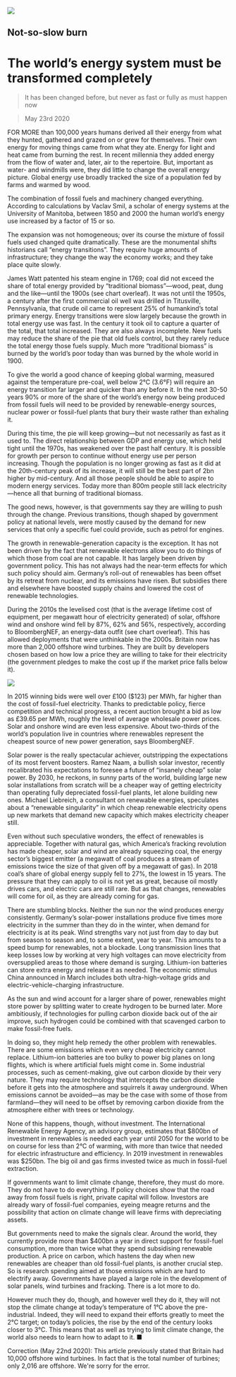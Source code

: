 ![](./images/20200523_SBD001_0.jpg)

## Not-so-slow burn

# The world’s energy system must be transformed completely

> It has been changed before, but never as fast or fully as must happen now

> May 23rd 2020

FOR MORE than 100,000 years humans derived all their energy from what they hunted, gathered and grazed on or grew for themselves. Their own energy for moving things came from what they ate. Energy for light and heat came from burning the rest. In recent millennia they added energy from the flow of water and, later, air to the repertoire. But, important as water- and windmills were, they did little to change the overall energy picture. Global energy use broadly tracked the size of a population fed by farms and warmed by wood.

The combination of fossil fuels and machinery changed everything. According to calculations by Vaclav Smil, a scholar of energy systems at the University of Manitoba, between 1850 and 2000 the human world’s energy use increased by a factor of 15 or so.

The expansion was not homogeneous; over its course the mixture of fossil fuels used changed quite dramatically. These are the monumental shifts historians call “energy transitions”. They require huge amounts of infrastructure; they change the way the economy works; and they take place quite slowly.

James Watt patented his steam engine in 1769; coal did not exceed the share of total energy provided by “traditional biomass”—wood, peat, dung and the like—until the 1900s (see chart overleaf). It was not until the 1950s, a century after the first commercial oil well was drilled in Titusville, Pennsylvania, that crude oil came to represent 25% of humankind’s total primary energy. Energy transitions were slow largely because the growth in total energy use was fast. In the century it took oil to capture a quarter of the total, that total increased. They are also always incomplete. New fuels may reduce the share of the pie that old fuels control, but they rarely reduce the total energy those fuels supply. Much more “traditional biomass” is burned by the world’s poor today than was burned by the whole world in 1900.

To give the world a good chance of keeping global warming, measured against the temperature pre-coal, well below 2°C (3.6°F) will require an energy transition far larger and quicker than any before it. In the next 30-50 years 90% or more of the share of the world’s energy now being produced from fossil fuels will need to be provided by renewable-energy sources, nuclear power or fossil-fuel plants that bury their waste rather than exhaling it.

During this time, the pie will keep growing—but not necessarily as fast as it used to. The direct relationship between GDP and energy use, which held tight until the 1970s, has weakened over the past half century. It is possible for growth per person to continue without energy use per person increasing. Though the population is no longer growing as fast as it did at the 20th-century peak of its increase, it will still be the best part of 2bn higher by mid-century. And all those people should be able to aspire to modern energy services. Today more than 800m people still lack electricity—hence all that burning of traditional biomass.

The good news, however, is that governments say they are willing to push through the change. Previous transitions, though shaped by government policy at national levels, were mostly caused by the demand for new services that only a specific fuel could provide, such as petrol for engines.

The growth in renewable-generation capacity is the exception. It has not been driven by the fact that renewable electrons allow you to do things of which those from coal are not capable. It has largely been driven by government policy. This has not always had the near-term effects for which such policy should aim. Germany’s roll-out of renewables has been offset by its retreat from nuclear, and its emissions have risen. But subsidies there and elsewhere have boosted supply chains and lowered the cost of renewable technologies.

During the 2010s the levelised cost (that is the average lifetime cost of equipment, per megawatt hour of electricity generated) of solar, offshore wind and onshore wind fell by 87%, 62% and 56%, respectively, according to BloombergNEF, an energy-data outfit (see chart overleaf). This has allowed deployments that were unthinkable in the 2000s. Britain now has more than 2,000 offshore wind turbines. They are built by developers chosen based on how low a price they are willing to take for their electricity (the government pledges to make the cost up if the market price falls below it).

![](./images/20200523_SBC657.png)

In 2015 winning bids were well over £100 ($123) per MWh, far higher than the cost of fossil-fuel electricity. Thanks to predictable policy, fierce competition and technical progress, a recent auction brought a bid as low as £39.65 per MWh, roughly the level of average wholesale power prices. Solar and onshore wind are even less expensive. About two-thirds of the world’s population live in countries where renewables represent the cheapest source of new power generation, says BloombergNEF.

Solar power is the really spectacular achiever, outstripping the expectations of its most fervent boosters. Ramez Naam, a bullish solar investor, recently recalibrated his expectations to foresee a future of “insanely cheap” solar power. By 2030, he reckons, in sunny parts of the world, building large new solar installations from scratch will be a cheaper way of getting electricity than operating fully depreciated fossil-fuel plants, let alone building new ones. Michael Liebreich, a consultant on renewable energies, speculates about a “renewable singularity” in which cheap renewable electricity opens up new markets that demand new capacity which makes electricity cheaper still.

Even without such speculative wonders, the effect of renewables is appreciable. Together with natural gas, which America’s fracking revolution has made cheaper, solar and wind are already squeezing coal, the energy sector’s biggest emitter (a megawatt of coal produces a stream of emissions twice the size of that given off by a megawatt of gas). In 2018 coal’s share of global energy supply fell to 27%, the lowest in 15 years. The pressure that they can apply to oil is not yet as great, because oil mostly drives cars, and electric cars are still rare. But as that changes, renewables will come for oil, as they are already coming for gas.

There are stumbling blocks. Neither the sun nor the wind produces energy consistently. Germany’s solar-power installations produce five times more electricity in the summer than they do in the winter, when demand for electricity is at its peak. Wind strengths vary not just from day to day but from season to season and, to some extent, year to year. This amounts to a speed bump for renewables, not a blockade. Long transmission lines that keep losses low by working at very high voltages can move electricity from oversupplied areas to those where demand is surging. Lithium-ion batteries can store extra energy and release it as needed. The economic stimulus China announced in March includes both ultra-high-voltage grids and electric-vehicle-charging infrastructure.

As the sun and wind account for a larger share of power, renewables might store power by splitting water to create hydrogen to be burned later. More ambitiously, if technologies for pulling carbon dioxide back out of the air improve, such hydrogen could be combined with that scavenged carbon to make fossil-free fuels.

In doing so, they might help remedy the other problem with renewables. There are some emissions which even very cheap electricity cannot replace. Lithium-ion batteries are too bulky to power big planes on long flights, which is where artificial fuels might come in. Some industrial processes, such as cement-making, give out carbon dioxide by their very nature. They may require technology that intercepts the carbon dioxide before it gets into the atmosphere and squirrels it away underground. When emissions cannot be avoided—as may be the case with some of those from farmland—they will need to be offset by removing carbon dioxide from the atmosphere either with trees or technology.

None of this happens, though, without investment. The International Renewable Energy Agency, an advisory group, estimates that $800bn of investment in renewables is needed each year until 2050 for the world to be on course for less than 2°C of warming, with more than twice that needed for electric infrastructure and efficiency. In 2019 investment in renewables was $250bn. The big oil and gas firms invested twice as much in fossil-fuel extraction. 

If governments want to limit climate change, therefore, they must do more. They do not have to do everything. If policy choices show that the road away from fossil fuels is right, private capital will follow. Investors are already wary of fossil-fuel companies, eyeing meagre returns and the possibility that action on climate change will leave firms with depreciating assets.

But governments need to make the signals clear. Around the world, they currently provide more than $400bn a year in direct support for fossil-fuel consumption, more than twice what they spend subsidising renewable production. A price on carbon, which hastens the day when new renewables are cheaper than old fossil-fuel plants, is another crucial step. So is research spending aimed at those emissions which are hard to electrify away. Governments have played a large role in the development of solar panels, wind turbines and fracking. There is a lot more to do.

However much they do, though, and however well they do it, they will not stop the climate change at today’s temperature of 1°C above the pre-industrial. Indeed, they will need to expand their efforts greatly to meet the 2°C target; on today’s policies, the rise by the end of the century looks closer to 3°C. This means that as well as trying to limit climate change, the world also needs to learn how to adapt to it. ■

Correction (May 22nd 2020): This article previously stated that Britain had 10,000 offshore wind turbines. In fact that is the total number of turbines; only 2,016 are offshore. We're sorry for the error.